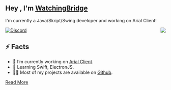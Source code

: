 
<h2>Hey , I'm <a href="https://">WatchingBridge</a></h2>
<p>I'm currently a Java/Skript/Swing developer and working on Arial Client!
</p><img align="right" src="https://media1.giphy.com/media/13HgwGsXF0aiGY/giphy.gif" />
<p><a href="https://discord.gg/mpdhXuYp"><img src="https://img.shields.io/discord/736951354517356564?label=Discord&logo=https%3A%2F%2Fcdn3.iconfinder.com%2Fdata%2Ficons%2Fpopular-services-brands-vol-2%2F512%2Fdiscord-512.png&style=for-the-badge" alt="Discord"></a></a></p>
<h2>⚡️ Facts</h2>
<ul>
<li>🔭 I’m currently working on <a href="https://github.com/ArialClient">Arial Client</a>.</li>
<li>🧐 Learning Swift, ElectronJS</strong>.</li>
<li>👨‍💻 Most of my projects are available on <a href="https://github.com/WatchingBridge">Github</a>.</li>
</ul>
<p><a target="_blank" href="https://lukasdev.xyz">Read More</a></p>
<p align="left">

